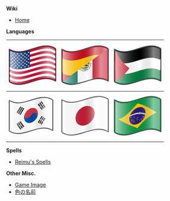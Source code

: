 **Wiki**

* [Home](https://github.com/IkuTronHD/Touhou-Kagehakuchuumu---Shadow-Daydream/wiki/Home‐ja‐JP)

**Languages**

| [![en-US](https://github.com/IkuTronHD/Touhou-Kagehakuchuumu---Shadow-Daydream/blob/main/img/Select/Flag_en.svg)](https://github.com/IkuTronHD/Touhou-Kagehakuchuumu---Shadow-Daydream/wiki/Home) | [![es-ES](https://github.com/IkuTronHD/Touhou-Kagehakuchuumu---Shadow-Daydream/blob/main/img/Select/Flag_es.svg)](https://github.com/IkuTronHD/Touhou-Kagehakuchuumu---Shadow-Daydream/wiki/Home‐es‐ES) | [![ar-PS](https://github.com/IkuTronHD/Touhou-Kagehakuchuumu---Shadow-Daydream/blob/main/img/Select/Flag_ar.svg)](https://github.com/IkuTronHD/Touhou-Kagehakuchuumu---Shadow-Daydream/wiki/Home‐ar‐ARB) |
| --- | --- | --- |
| [![ko-KR](https://github.com/IkuTronHD/Touhou-Kagehakuchuumu---Shadow-Daydream/blob/main/img/Select/Flag_ko.svg)](https://github.com/IkuTronHD/Touhou-Kagehakuchuumu---Shadow-Daydream/wiki/Home‐ko‐KR) | [![ja-JP](https://github.com/IkuTronHD/Touhou-Kagehakuchuumu---Shadow-Daydream/blob/main/img/Select/Flag_jp.svg)](https://github.com/IkuTronHD/Touhou-Kagehakuchuumu---Shadow-Daydream/wiki/Home‐ja‐JP) | [![pt-BR](https://github.com/IkuTronHD/Touhou-Kagehakuchuumu---Shadow-Daydream/blob/main/img/Select/Flag_pt-br.svg)](https://github.com/IkuTronHD/Touhou-Kagehakuchuumu---Shadow-Daydream/wiki/Home‐pt‐BR) |

**Spells**
* [Reimu's Spells](https://github.com/IkuTronHD/Touhou-Kagehakuchuumu---Shadow-Daydream/wiki/Reimu-Spells‐ja‐JP)

**Other Misc.**
* [Game Image](https://github.com/IkuTronHD/Touhou-Kagehakuchuumu---Shadow-Daydream/wiki/Image-Translate‐ja‐JP)
* [色の名前](https://github.com/IkuTronHD/Touhou-Kagehakuchuumu---Shadow-Daydream/wiki/Color-Names‐ja‐JP)
